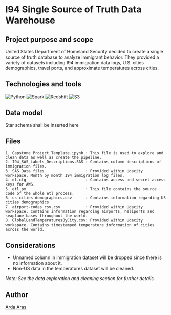 # I94 Single Source of Truth Data Warehouse

## Project purpose and scope

United States Department of Homeland Security decided to create a single source of truth database to analyze immigrant behavior. They provided a variety of datasets including I94 immigration data logs, U.S. cities demographics, travel ports, and approximate temperatures across cities.

## Technologies and tools

![Python](https://img.shields.io/badge/Python-3.6.3-blue)
![Spark](https://img.shields.io/badge/Apache%20Spark-2.4.3-green)
![Redshift](https://img.shields.io/badge/AWS-Redshift-red)
![S3](https://img.shields.io/badge/AWS-S3-blue)

## Data model

Star schema shall be inserted here

## Files
    1. Capstone Project Template.ipynb : This file is used to explore and clean data as well as create the pipeline.
    2. I94_SAS_Labels_Descriptions.SAS : Contains column descriptions of immigration files.
    3. SAS Data files                  : Provided within Udacity workspace. Month by month I94 immigration log files.
    4. dl.cfg                          : Contains access and secret access keys for AWS.
    5. etl.py                          : This file contains the source code of the whole etl process.
    6. us-cities-demographics.csv      : Contains information regarding US cities demographics
    7. airport-codes_csv.csv           : Provided within Udacity workspace. Contains information regarding airports, heliports and seaplane bases throughout the world.
    8. GlobalLandTemperaturesByCity.csv: Provided within Udacity workspace. Contains timestamped temperature information of cities across the world.

## Considerations
* Unnamed column in immigration dataset will be dropped since there is no information about it.
* Non-US data in the temperatures dataset will be cleaned.

*Note: See the data exploration and cleaning section for further details.*

## Author

[Arda Aras](https://www.linkedin.com/in/arda-aras/)

